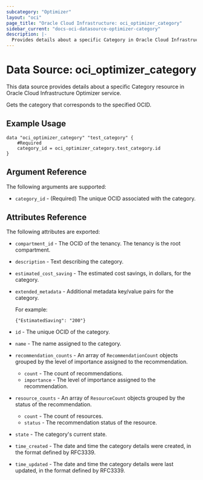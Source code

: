 ```yaml
---
subcategory: "Optimizer"
layout: "oci"
page_title: "Oracle Cloud Infrastructure: oci_optimizer_category"
sidebar_current: "docs-oci-datasource-optimizer-category"
description: |-
  Provides details about a specific Category in Oracle Cloud Infrastructure Optimizer service
---
```


# Data Source: oci_optimizer_category
This data source provides details about a specific Category resource in Oracle Cloud Infrastructure Optimizer service.

Gets the category that corresponds to the specified OCID.


## Example Usage

```hcl
data "oci_optimizer_category" "test_category" {
	#Required
	category_id = oci_optimizer_category.test_category.id
}
```

## Argument Reference

The following arguments are supported:

* `category_id` - (Required) The unique OCID associated with the category.


## Attributes Reference

The following attributes are exported:

* `compartment_id` - The OCID of the tenancy. The tenancy is the root compartment.
* `description` - Text describing the category.
* `estimated_cost_saving` - The estimated cost savings, in dollars, for the category.
* `extended_metadata` - Additional metadata key/value pairs for the category.

	For example:

	`{"EstimatedSaving": "200"}` 
* `id` - The unique OCID of the category.
* `name` - The name assigned to the category.
* `recommendation_counts` - An array of `RecommendationCount` objects grouped by the level of importance assigned to the recommendation.
	* `count` - The count of recommendations.
	* `importance` - The level of importance assigned to the recommendation.
* `resource_counts` - An array of `ResourceCount` objects grouped by the status of the recommendation.
	* `count` - The count of resources.
	* `status` - The recommendation status of the resource.
* `state` - The category's current state.
* `time_created` - The date and time the category details were created, in the format defined by RFC3339.
* `time_updated` - The date and time the category details were last updated, in the format defined by RFC3339.

